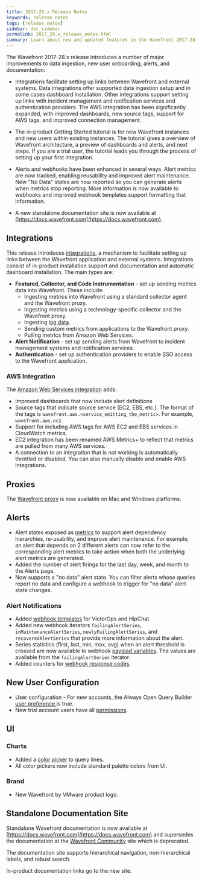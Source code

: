 ```yaml
---
title: 2017-28.x Release Notes
keywords: release notes
tags: [release notes]
sidebar: doc_sidebar
permalink: 2017_28.x_release_notes.html
summary: Learn about new and updated features in the Wavefront 2017-28.x release.
---
```


The Wavefront 2017-28.x release introduces a number of major improvements to data ingestion, new user onboarding, alerts, and documentation:

- Integrations facilitate setting up links between Wavefront and external systems. Data integrations offer supported data ingestion setup and in some cases dashboard installation. Other integrations support setting up links with incident management and notification services and authentication providers. The AWS integration has been significantly expanded, with improved dashboards, new source tags, support for AWS tags, and improved connection management.

- The in-product Getting Started tutorial is for new Wavefront instances and new users within existing instances. The tutorial gives a overview of Wavefront architecture, a preview of dashboards and alerts, and next steps. If you are a trial user, the tutorial leads you through the process of setting up your first integration.

- Alerts and webhooks have been enhanced in several ways. Alert metrics are now tracked, enabling reusability and improved alert maintenance. New "No Data" states are now reported so you can generate alerts when metrics stop reporting. More information is now available to webhooks and improved webhook templates support formatting that information.

- A new standalone documentation site is now available at [https://docs.wavefront.com](https://docs.wavefront.com).

## Integrations

This release introduces [integrations](integrations.html), a mechanism to facilitate setting up links between the Wavefront application and external systems. Integrations consist of in-product installation support and documentation and automatic dashboard installation. The main types are:

- **Featured, Collector, and Code Instrumentation** - set up sending metrics data into Wavefront. These include:
  - Ingesting metrics into Wavefront using a standard collector agent and the Wavefront proxy.
  - Ingesting metrics using a technology-specific collector and the Wavefront proxy.
  - Ingesting [log data](integrations_log_data.html).
  - Sending custom metrics from applications to the Wavefront proxy.
  - Pulling metrics from Amazon Web Services.
- **Alert Notification** - set up sending alerts from Wavefront to incident management systems and notification services.
- **Authentication** - set up authentication providers to enable SSO access to the Wavefront application.

### AWS Integration

The [Amazon Web Services integration](integrations_aws_metrics.html) adds:

- Improved dashboards that now include alert definitions
- Source tags that indicate source service (EC2, EBS, etc.). The format of the tags is `wavefront.aws.<service_emitting_the_metric>`. For example, `wavefront.aws.ec2`.
- Support for including AWS tags for AWS EC2 and EBS services in CloudWatch metrics.
- EC2 integration has been renamed AWS Metrics+ to reflect that metrics are pulled from many AWS services.
- A connection to an integration that is not working is automatically throttled or disabled. You can also manually disable and enable AWS integrations.

## Proxies

The [Wavefront proxy](proxies_installing.html) is now available on Mac and Windows platforms.

## Alerts

- Alert states exposed as [metrics](alerts_dependencies.html) to support alert dependency hierarchies, re-usability, and improve alert maintenance. For example, an alert that depends on 2 different alerts can now refer to the corresponding alert metrics to take action when both the underlying alert metrics are generated.
- Added the number of alert firings for the last day, week, and month to the Alerts page.
- Now supports a "no data" alert state. You can filter alerts whose queries report no data and configure a webhook to trigger for "no data" alert state changes.

### Alert Notifications

- Added [webhook templates](webhooks_alert_notification.html#customizing-a-webhook-template) for VictorOps and HipChat.
- Added new  webhook iterators `failingAlertSeries`, `inMaintenanceAlertSeries`, `newlyFailingAlertSeries`, and `recoveredAlertSeries` that provide more information about the alert.
- Series statistics (first, last, min, max, avg) when an alert threshold is crossed are now available to webhook [payload variables](webhooks_alert_notification.html#payload-variables). The values are available from the `failingAlertSeries` iterator.
- Added counters for [webhook response codes](webhooks_alert_notification.html#querying-webhook-responses).

## New User Configuration

- User configuration - For new accounts, the Always Open Query Builder [user preference ](users_account_managing.html#configuring-your-preferences) is true.
- New trial account users have all [permissions](permissions_overview.html).

## UI

### Charts

- Added a [color picker](charts.html#query) to query lines.
- All color pickers now include standard palette colors from UI.

### Brand

- New Wavefront by VMware product logo.

## Standalone Documentation Site

Standalone Wavefront documentation is now available at [https://docs.wavefront.com](https://docs.wavefront.com) and supersedes the documentation at the [Wavefront Community](https://community.wavefront.com/docs/) site which is deprecated.

The documentation site supports hierarchical navigation, non-hierarchical labels, and robust search.

In-product documentation links go to the new site.
